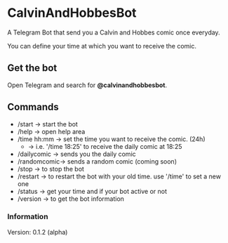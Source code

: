 # CalvinAndHobbesBot
A Telegram Bot that send you a Calvin and Hobbes comic once everyday.

You can define your time at which you want to receive the comic.

## Get the bot
Open Telegram and search for **@calvinandhobbesbot**.

## Commands
* /start      -> start the bot
* /help       -> open help area
* /time hh:mm -> set the time you want to receive the comic. (24h) 
  * -> i.e. '/time 18:25' to receive the daily comic at 18:25
* /dailycomic -> sends you the daily comic
* /randomcomic-> sends a random comic (coming soon)
* /stop       -> to stop the bot
* /restart    -> to restart the bot with your old time. use '/time' to set a new one
* /status     -> get your time and if your bot active or not
* /version    -> to get the bot information

### Information
Version: 0.1.2 (alpha)
